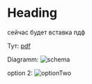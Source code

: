 # Heading

сейчас будет вставка пдф

Тут: [pdf]([label](Tasks1-5.pdf))

Diagramm:
![schema](![optionOne](../../Desktop/SQL%207-8.png))


option 2:
![optionTwo](SQL%207-8.png)